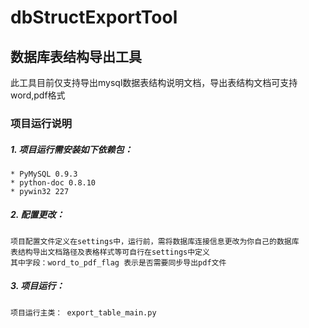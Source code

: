# dbStructExportTool
## 数据库表结构导出工具
此工具目前仅支持导出mysql数据表结构说明文档，导出表结构文档可支持word,pdf格式

### 项目运行说明
##### 1. 项目运行需安装如下依赖包：
    * PyMySQL 0.9.3
    * python-doc 0.8.10
    * pywin32 227
##### 2. 配置更改：
    项目配置文件定义在settings中，运行前，需将数据库连接信息更改为你自己的数据库
    表结构导出文档路径及表格样式等可自行在settings中定义
    其中字段：word_to_pdf_flag 表示是否需要同步导出pdf文件

##### 3. 项目运行：
    项目运行主类： export_table_main.py    
      


